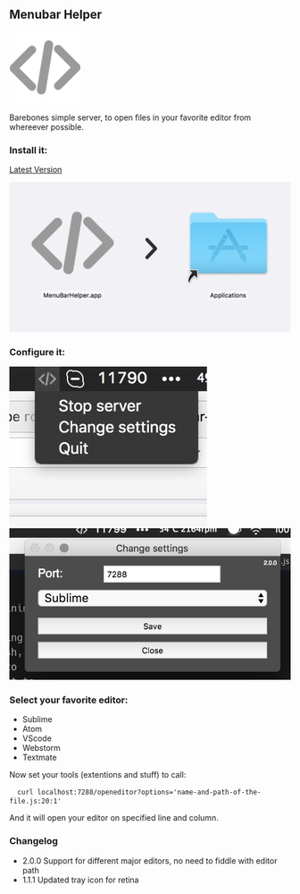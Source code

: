 ## Menubar Helper

![icon](./assets/images/icon-128.png)

Barebones simple server, to open files in your favorite editor from whereever possible.

### Install it:
[Latest Version](https://github.com/DKunin/menubar-helper/releases)

![screen](./assets/images/screen-0.png)


### Configure it:

![screen](./assets/images/screen-1.png)
![screen](./assets/images/screen-2.png)

### Select your favorite editor:

- Sublime
- Atom
- VScode
- Webstorm
- Textmate

Now set your tools (extentions and stuff) to call:

```shell
  curl localhost:7288/openeditor?options='name-and-path-of-the-file.js:20:1'
```

And it will open your editor on specified line and column.

###  Changelog
- 2.0.0 Support for different major editors, no need to fiddle with editor path
- 1.1.1 Updated tray icon for retina
